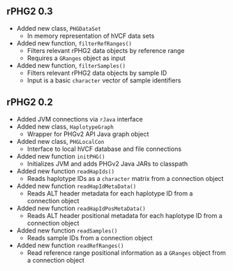 ## rPHG2 0.3
* Added new class, `PHGDataSet`
  + In memory representation of hVCF data sets
* Added new function, `filterRefRanges()`
  + Filters relevant rPHG2 data objects by reference range
  + Requires a `GRanges` object as input
* Added new function, `filterSamples()`
  + Filters relevant rPHG2 data objects by sample ID
  + Input is a basic `character` vector of sample identifiers


## rPHG2 0.2
* Added JVM connections via `rJava` interface
* Added new class, `HaplotypeGraph`
  + Wrapper for PHGv2 API Java graph object
* Added new class, `PHGLocalCon`
  + Interface to local hVCF database and file connections
* Added new function `initPHG()`
  + Initializes JVM and adds PHGv2 Java JARs to classpath
* Added new function `readHapIds()`
  + Reads haplotype IDs as a `character` matrix from a connection object
* Added new function `readHapIdMetaData()`
  + Reads ALT header metadata for each haplotype ID from a connection object
* Added new function `readHapIdPosMetaData()`
  + Reads ALT header positional metadata for each haplotype ID from a connection object
* Added new function `readSamples()`
  + Reads sample IDs from a connection object
* Added new function `readRefRanges()`
  + Read reference range positional information as a `GRanges` object from a connection object


